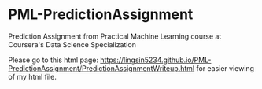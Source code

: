 # PML-PredictionAssignment
Prediction Assignment from Practical Machine Learning course at Coursera's Data Science Specialization

Please go to this html page: https://lingsin5234.github.io/PML-PredictionAssignment/PredictionAssignmentWriteup.html for easier viewing of my html file.
